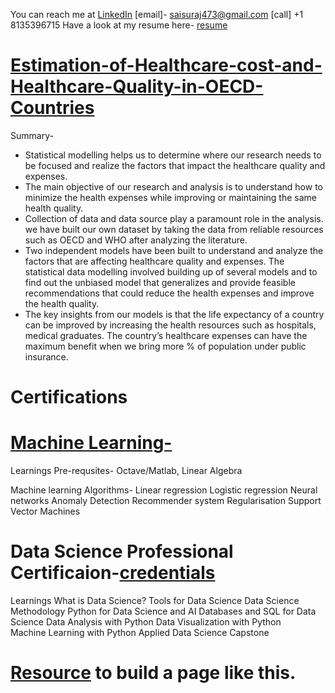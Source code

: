  
You can reach me at 
[LinkedIn](https://www.linkedin.com/in/sai-suraj-argula-47900089/)
[email]- saisuraj473@gmail.com
[call] +1 8135396715
Have a look at my resume here- [resume](https://github.com/ARGULASAISURAJ/Surajs-Data-Science-Portfolio/blob/master/Resume/Suraj_Resume)

# [Estimation-of-Healthcare-cost-and-Healthcare-Quality-in-OECD-Countries](https://github.com/ARGULASAISURAJ/Estimation-of-Healthcare-cost-and-Healthcare-Quality-in-OECD-Countries)

Summary-
* Statistical modelling helps us to determine where our research needs to be focused and realize the factors that impact the healthcare quality and expenses. 
* The main objective of our research and analysis is to understand how to minimize the health expenses while improving or maintaining the same health quality. 
* Collection of data and data source play a paramount role in the analysis. we have built our own dataset by taking the data from reliable resources such as OECD and WHO after analyzing the literature. 
* Two independent models have been built to understand and analyze the factors that are affecting healthcare quality and expenses. The statistical data modelling involved building up of several models and to find out the unbiased model that generalizes and provide feasible recommendations that could reduce the health expenses and improve the health quality. 
* The key insights from our models is that the life expectancy of a country can be improved by increasing the health resources such as hospitals, medical graduates. The country’s healthcare expenses can have the maximum benefit when we bring more % of population under public insurance. 

# Certifications
# [Machine Learning-](https://www.coursera.org/account/accomplishments/records/8P7JWH9UU6PP)
  Learnings
  Pre-requsites- Octave/Matlab, Linear Algebra
  
  Machine learning Algorithms-
  Linear regression
  Logistic regression
  Neural networks
  Anomaly Detection
  Recommender system
  Regularisation
  Support Vector Machines
  

# Data Science Professional Certificaion-[credentials](https://www.coursera.org/account/accomplishments/specialization/XZJAA3SAKE6P)
  Learnings
  What is Data Science?
  Tools for Data Science
  Data Science Methodology
  Python for Data Science and AI
  Databases and SQL for Data Science
  Data Analysis with Python
  Data Visualization with Python  
  Machine Learning with Python
  Applied Data Science Capstone



# [Resource](https://pages.github.com/) to build a page like this. 
